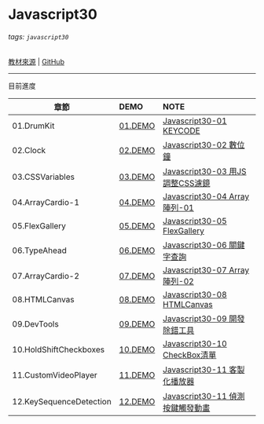 Javascript30
===
###### tags: `javascript30`
[教材來源](https://javascript30.com/)   |    [GitHub](https://github.com/jiangreira/Javascript30)


---

目前進度


| 章節                     | DEMO       |    NOTE                        |
| ----------              |:----------- |:--------------------------------|
|01.DrumKit               | [01.DEMO]   | [Javascript30-01 KEYCODE]       |
|02.Clock                 | [02.DEMO]   | [Javascript30-02 數位鐘]         |
|03.CSSVariables          | [03.DEMO]   | [Javascript30-03 用JS調整CSS濾鏡] |
|04.ArrayCardio-1         | [04.DEMO]   | [Javascript30-04 Array陣列-01] |
|05.FlexGallery           | [05.DEMO]   | [Javascript30-05 FlexGallery] |
|06.TypeAhead             | [06.DEMO]   | [Javascript30-06 關鍵字查詢]    |
|07.ArrayCardio-2         | [07.DEMO]   | [Javascript30-07 Array陣列-02] |
|08.HTMLCanvas            | [08.DEMO]   | [Javascript30-08 HTMLCanvas] |
|09.DevTools              | [09.DEMO]   | [Javascript30-09 開發除錯工具] |
|10.HoldShiftCheckboxes   | [10.DEMO]   | [Javascript30-10 CheckBox清單] |
|11.CustomVideoPlayer     | [11.DEMO]   | [Javascript30-11 客製化播放器]  |
|12.KeySequenceDetection  | [12.DEMO]   | [Javascript30-11 偵測按鍵觸發動畫]  |


[01.DEMO]:https://jiangreira.github.io/Javascript30/01.DrumKit/index.html
[Javascript30-01 KEYCODE]:https://hackmd.io/@jiangreira/SJBMfNKm8
[02.DEMO]:https://jiangreira.github.io/Javascript30/02.Clock/index.html
[Javascript30-02 數位鐘]:https://hackmd.io/@jiangreira/BJe43Nqm8
[03.DEMO]:https://jiangreira.github.io/Javascript30/03.CSSVariables/index.html
[Javascript30-03 用JS調整CSS濾鏡]:https://hackmd.io/@jiangreira/r1tdFLc7L
[04.DEMO]:https://jiangreira.github.io/Javascript30/04.ArrayCardio-1/index.html
[Javascript30-04 Array陣列-01]:https://hackmd.io/@jiangreira/ryOeqAnmL
[05.DEMO]:https://jiangreira.github.io/Javascript30/05.FlexGallery/index.html
[Javascript30-05 FlexGallery]:https://hackmd.io/@jiangreira/BJWbagTm8
[06.DEMO]:https://jiangreira.github.io/Javascript30/06.TypeAhead/index.html
[Javascript30-06 關鍵字查詢]:https://hackmd.io/@jiangreira/Bk3Yg76X8
[07.DEMO]:https://jiangreira.github.io/Javascript30/07.ArrayCardio-2/index.html
[Javascript30-07 Array陣列-02]:https://hackmd.io/@jiangreira/H1tdj64V8
[08.DEMO]:https://jiangreira.github.io/Javascript30/08.HTMLCanvas/index.html
[Javascript30-08 HTMLCanvas]:https://hackmd.io/@jiangreira/BkV6xlcNI
[09.DEMO]:https://jiangreira.github.io/Javascript30/09.DevTools/index.html
[Javascript30-09 開發除錯工具]:https://hackmd.io/@jiangreira/SkqNo_q4L
[10.DEMO]:https://jiangreira.github.io/Javascript30/10.HoldShiftCheckboxes/index.html
[Javascript30-10 CheckBox清單]:https://hackmd.io/@jiangreira/S1CUlF9NU
[11.DEMO]:https://jiangreira.github.io/Javascript30/11.CustomVideoPlayer/index.html
[Javascript30-11 客製化播放器]:https://hackmd.io/@jiangreira/rkIh6HsE8
[12.DEMO]:https://jiangreira.github.io/Javascript30/12.KeySequenceDetection/index.html
[Javascript30-11 偵測按鍵觸發動畫]:https://hackmd.io/@jiangreira/ryH8yO_SI
